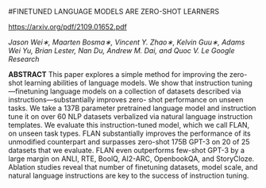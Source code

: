 #FINETUNED LANGUAGE MODELS ARE ZERO-SHOT LEARNERS

https://arxiv.org/pdf/2109.01652.pdf

*Jason Wei∗, Maarten Bosma∗, Vincent Y. Zhao∗, Kelvin Guu∗, Adams Wei Yu, Brian Lester, Nan Du, Andrew M. Dai, and Quoc V. Le*
*Google Research*

**ABSTRACT**
This paper explores a simple method for improving the zero-shot learning abilities of language models. We show that instruction tuning—finetuning language models on a collection of datasets described via instructions—substantially improves zero- shot performance on unseen tasks.
We take a 137B parameter pretrained language model and instruction tune it on over 60 NLP datasets verbalized via natural language instruction templates. We evaluate this instruction-tuned model, which we call FLAN, on unseen task types. FLAN substantially improves the performance of its unmodified counterpart and surpasses zero-shot 175B GPT-3 on 20 of 25 datasets that we evaluate. FLAN even outperforms few-shot GPT-3 by a large margin on ANLI, RTE, BoolQ, AI2-ARC, OpenbookQA, and StoryCloze. Ablation studies reveal that number of finetuning datasets, model scale, and natural language instructions are key to the success of instruction tuning.
